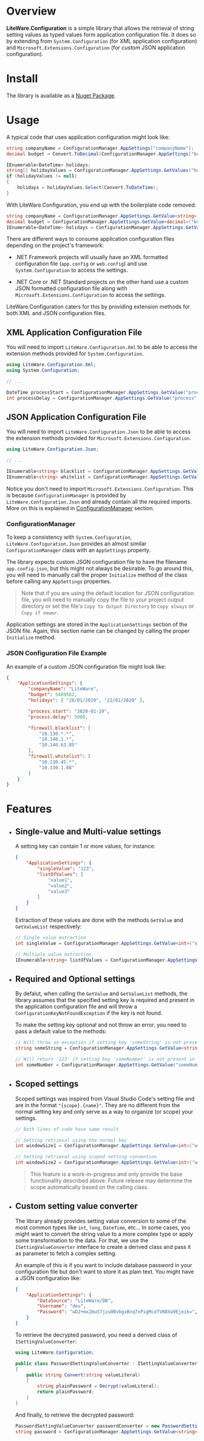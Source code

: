 # Overview

**LiteWare.Configuration** is a simple library that allows the retrieval of string setting values as typed values form application configuration file. It does so by extending from `System.Configuration` (for XML application configuration) and `Microsoft.Extensions.Configuration` (for *custom* JSON application configuration).

# Install

The library is available as a [Nuget Package](https://www.nuget.org/packages/LiteWare.Configuration/).

# Usage

A typical code that uses application configuration might look like:

``` cs
string companyName = ConfigurationManager.AppSettings["companyName"];
decimal budget = Convert.ToDecimal(ConfigurationManager.AppSettings["budget"]);

IEnumerable<DateTime> holidays;
string[] holidayValues = ConfigurationManager.AppSettings.GetValues("holidays");
if (holidayValues != null)
{
    holidays = holidayValues.Select(Convert.ToDateTime);
}
```

With LiteWare.Configuration, you end up with the boilerplate code removed:

``` cs
string companyName = ConfigurationManager.AppSettings.GetValue<string>("companyName");
decimal budget = ConfigurationManager.AppSettings.GetValue<decimal>("budget");
IEnumerable<DateTime> holidays = ConfigurationManager.AppSettings.GetValueList<DateTime>("holidays");
```

There are different ways to consume application configuration files depending on the project's framework:

- .NET Framework projects will usually have an XML formatted configuration file (`app.config` or `web.config`) and use `System.Configuration` to access the settings.

- .NET Core or .NET Standard projects on the other hand use a custom JSON formatted configuration file along with `Microsoft.Extensions.Configuration` to access the settings.

LiteWare.Configuration caters for this by providing extension methods for both XML and JSON configuration files.

## XML Application Configuration File

You will need to import `LiteWare.Configuration.Xml` to be able to access the extension methods provided for `System.Configuration`.

``` cs
using LiteWare.Configuration.Xml;
using System.Configuration;

// ...

DateTime processStart = ConfigurationManager.AppSettings.GetValue("process", "start", DateTime.Now);
int processDelay = ConfigurationManager.AppSettings.GetValue("process", "delay", 1000);
```

## JSON Application Configuration File

You will need to import `LiteWare.Configuration.Json` to be able to access the extension methods provided for `Microsoft.Extensions.Configuration`.

``` cs
using LiteWare.Configuration.Json;

// ...

IEnumerable<string> blacklist = ConfigurationManager.AppSettings.GetValueList<string>("firewall.blacklist");
IEnumerable<string> whitelist = ConfigurationManager.AppSettings.GetValueList<string>("firewall", "whitelist");
```

Notice you don't need to import `Microsoft.Extensions.Configuration`. This is because `ConfigurationManager` is provided by `LiteWare.Configuration.Json` and already contain all the required imports. More on this is explained in [ConfigurationManager](#ConfigurationManager) section.

### ConfigurationManager

To keep a consistency with `System.Configuration`, `LiteWare.Configuration.Json` provides an almost similar `ConfigurationManager` class with an `AppSettings` property.

The library expects custom JSON configuration file to have the filename `app.config.json`, but this might not always be desirable. To go around this, you will need to manually call the proper `Initialize` method of the class before calling any `AppSettings` properties.

> Note that if you are using the default location for JSON configuration file, you will need to manually copy the file to your project output directory or set the file's `Copy to Output Directory` to `Copy always` or `Copy if newer`.

Application settings are stored in the `ApplicationSettings` section of the JSON file. Again, this section name can be changed by calling the proper `Initialize` method.

### JSON Configuration File Example

An example of a custom JSON configuration file might look like:

``` json
{
    "ApplicationSettings": {
        "companyName": "LiteWare",
        "budget": 5489562,
        "holidays": [ "20/01/2020", "22/01/2020" ],

        "process.start": "2020-01-19",
        "process.delay": 5000,

        "firewall.blacklist": [
            "10.130.*.*",
            "10.140.1.*",
            "10.140.63.85"
        ],
        "firewall.whitelist": [
            "10.130.45.*",
            "10.130.1.88"
        ]
    }
}
```

# Features

- ## Single-value and Multi-value settings

    A setting key can contain 1 or more values, for instance:
    
    ``` json
    {
        "ApplicationSettings": {
            "singleValue": "123",
            "listOfValues": [
                "value1",
                "value2",
                "value3"
            ]
        }
    }
    ```

    Extraction of these values are done with the methods `GetValue` and `GetValueList` respectively:

    ``` cs
    // Single value extraction
    int singleValue = ConfigurationManager.AppSettings.GetValue<int>("singleValue");

    // Multiple value extraction
    IEnumerable<string> listOfValues = ConfigurationManager.AppSettings.GetValueList<string>("listOfValues");
    ```

- ## Required and Optional settings

    By defalut, when calling the `GetValue` and `GetValueList` methods, the library assumes that the specified setting key is required and present in the application configuration file and will throw a `ConfigurationKeyNotFoundException` if the key is not found.
    
    To make the setting key optional and not throw an error, you need to pass a default value to the methods:

    ``` cs
    // Will throw an exception if setting key 'someString' is not present in the configuration file
    string someString = ConfigurationManager.AppSettings.GetValue<string>("someString");

    // Will return '123' if setting key 'someNumber' is not present in the configuration file
    int someNumber = ConfigurationManager.AppSettings.GetValue("someNumber", 123);
    ```

- ## Scoped settings

    Scoped settings was inspired from Visual Studio Code's setting file and are in the format `"{scope}.{name}"`. They are no different from the normal setting key and only serve as a way to organize (or scope) your settings.

    ``` cs
    // Both lines of code have same result

    // Setting retrieval using the normal key
    int windowSize1 = ConfigurationManager.AppSettings.GetValue<int>("window.size");

    // Setting retrieval using scoped setting convention
    int windowSize2 = ConfigurationManager.AppSettings.GetValue<int>("window", "size");
    ```
    
    > This feature is a work-in-progress and only provide the base functionality described above. Future release may determine the scope automatically based on the calling class.

- ## Custom setting value converter

    The library already provides setting value conversion to some of the most common types like `int`, `long`, `DateTime`, etc... In some cases, you might want to convert the string value to a more complex type or apply some transformation to the data. For that, we use the `ISettingValueConverter` interface to create a derived class and pass it as parameter to fetch a complex setting.

    An example of this is if you want to include database password in your configuration file but don't want to store it as plain text. You might have a JSON configuration like:

    ``` JSON
    {
        "ApplicationSettings": {
            "DataSource": "LiteWare/DB",
            "Username": "dev",
            "Password": "wD2+mxZmuS7jzu0BvbgxBnq7xPigMceTVN8Xw9Ejeik=",
        }
    }
    ```

    To retrieve the decrypted password, you need a derived class of `ISettingValueConverter`:

    ``` cs
    using LiteWare.Configuration;

    public class PasswordSettingValueConverter : ISettingValueConverter<string>
    {
        public string Convert(string valueLiteral)
        {
            string plainPassword = Decrypt(valueLiteral);
            return plainPassword;
        }
    }
    ```

    And finally, to retrieve the decrypted password:

    ``` cs
    PasswordSettingValueConverter passwordConverter = new PasswordSettingValueConverter();
    string password = ConfigurationManager.AppSettings.GetValue<string>("password", passwordConverter);
    ```
